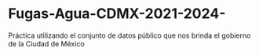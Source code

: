 # Fugas-Agua-CDMX-2021-2024-
Práctica utilizando el conjunto de datos público que nos brinda el gobierno de la Ciudad de México
